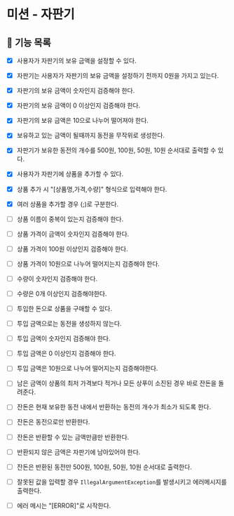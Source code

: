 # 미션 - 자판기

## 🎯 기능 목록

- [x] 사용자가 자판기의 보유 금액을 설정할 수 있다.
- [x] 자판기는 사용자가 자판기의 보유 금액을 설정하기 전까지 0원을 가지고 있는다.
- [x] 자판기의 보유 금액이 숫자인지 검증해야 한다.
- [x] 자판기의 보유 금액이 0 이상인지 검증해야 한다.
- [x] 자판기의 보유 금액은 10으로 나누어 떨어져야 한다.
- [x] 보유하고 있는 금액이 될때까지 동전을 무작위로 생성한다.

- [x] 자판기가 보유한 동전의 개수를 500원, 100원, 50원, 10원 순서대로 출력할 수 있다.

- [x] 사용자가 자판기에 상품을 추가할 수 있다.
- [x] 상품 추가 시 "[상품명,가격,수량]" 형식으로 입력해야 한다.
- [x] 여러 상품을 추가할 경우 (;)로 구분한다.
- [ ] 상품 이름이 중복이 있는지 검증해야 한다.
- [ ] 상품 가격이 금액이 숫자인지 검증해야 한다.
- [ ] 상품 가격이 100원 이상인지 검증해야 한다.
- [ ] 상품 가격이 10원으로 나누어 떨어지는지 검증해야 한다.
- [ ] 수량이 숫자인지 검증해야 한다.
- [ ] 수량은 0개 이상인지 검증해야한다.

- [ ] 투입한 돈으로 상품을 구매할 수 있다.
- [ ] 투입 금액으로는 동전을 생성하지 않는다.
- [ ] 투입 금액이 숫자인지 검증해야 한다.
- [ ] 투입 금액은 0 이상인지 검증해야 한다.
- [ ] 투입 금액은 10원으로 나누어 떨어지는지 검증해야한다.

- [ ] 남은 금액이 상품의 최저 가격보다 적거나 모든 상푸이 소진된 경우 바로 잔돈을 돌려준다.
- [ ] 잔돈은 현재 보유한 동전 내에서 반환하는 동전의 개수가 최소가 되도록 한다.
- [ ] 잔돈은 동전으로만 반환한다.
- [ ] 잔돈은 반환할 수 있는 금액만큼만 반환한다.
- [ ] 반환되지 않은 금액은 자판기에 남아있어야 한다.
- [ ] 잔돈은 반환된 동전만 500원, 100원, 50원, 10원 순서대로 출력한다.

- [ ] 잘못된 값을 입력할 경우 `IllegalArgumentException`를 발생시키고 에러메시지를 출력한다.
- [ ] 에러 메시는 "[ERROR]"로 시작한다.

